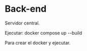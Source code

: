 # Back-end

Servidor central.


Ejecutar: docker compose up --build

Para crear el docker y ejecutar.
